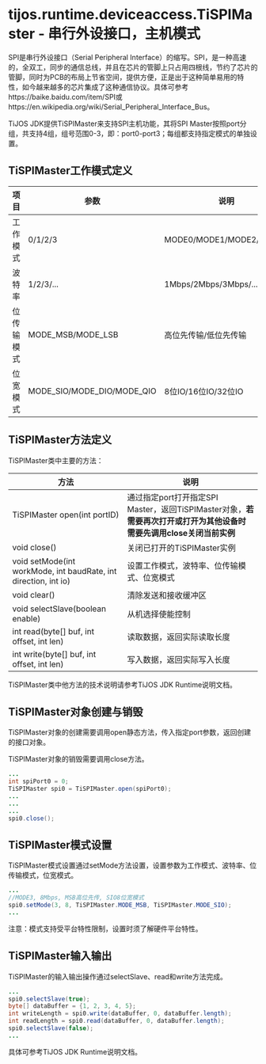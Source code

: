 # tijos.runtime.deviceaccess.TiSPIMaster - 串行外设接口，主机模式

SPI是串行外设接口（Serial Peripheral Interface）的缩写。SPI，是一种高速的，全双工，同步的通信总线，并且在芯片的管脚上只占用四根线，节约了芯片的管脚，同时为PCB的布局上节省空间，提供方便，正是出于这种简单易用的特性，如今越来越多的芯片集成了这种通信协议。具体可参考https://baike.baidu.com/item/SPI或https://en.wikipedia.org/wiki/Serial_Peripheral_Interface_Bus。

TiJOS JDK提供TiSPIMaster来支持SPI主机功能，其将SPI Master按照port分组，共支持4组，组号范围0-3，即：port0-port3；每组都支持指定模式的单独设置。



## TiSPIMaster工作模式定义

| 项目    | 参数                         | 说明                      |
| ----- | -------------------------- | ----------------------- |
| 工作模式  | 0/1/2/3                    | MODE0/MODE1/MODE2/MODE3 |
| 波特率   | 1/2/3/...                  | 1Mbps/2Mbps/3Mbps/...   |
| 位传输模式 | MODE_MSB/MODE_LSB          | 高位先传输/低位先传输             |
| 位宽模式  | MODE_SIO/MODE_DIO/MODE_QIO | 8位IO/16位IO/32位IO        |



## TiSPIMaster方法定义

TiSPIMaster类中主要的方法：

| 方法                                       | 说明                                       |
| ---------------------------------------- | ---------------------------------------- |
| TiSPIMaster open(int portID)             | 通过指定port打开指定SPI Master，返回TiSPIMaster对象，**若需要再次打开或打开为其他设备时需要先调用close关闭当前实例** |
| void close()                             | 关闭已打开的TiSPIMaster实例                      |
| void setMode(int workMode, int baudRate, int direction, int io) | 设置工作模式，波特率、位传输模式、位宽模式                    |
| void clear()                             | 清除发送和接收缓冲区                               |
| void selectSlave(boolean enable)         | 从机选择使能控制                                 |
| int read(byte[] buf, int offset, int len) | 读取数据，返回实际读取长度                            |
| int write(byte[] buf, int offset, int len) | 写入数据，返回实际写入长度                            |

TiSPIMaster类中他方法的技术说明请参考TiJOS JDK Runtime说明文档。



## TiSPIMaster对象创建与销毁

TiSPIMaster对象的创建需要调用open静态方法，传入指定port参数，返回创建的接口对象。

TiSPIMaster对象的销毁需要调用close方法。

```java
...
int spiPort0 = 0;
TiSPIMaster spi0 = TiSPIMaster.open(spiPort0);
...
...
...
spi0.close();
```



## TiSPIMaster模式设置

TiSPIMaster模式设置通过setMode方法设置，设置参数为工作模式、波特率、位传输模式，位宽模式。

```java
...
//MODE3, 8Mbps, MSB高位先传, SIO8位宽模式
spi0.setMode(3, 8, TiSPIMaster.MODE_MSB, TiSPIMaster.MODE_SIO); 
...
```

注意：模式支持受平台特性限制，设置时须了解硬件平台特性。



## TiSPIMaster输入输出

TiSPIMaster的输入输出操作通过selectSlave、read和write方法完成。

```java
...
spi0.selectSlave(true);
byte[] dataBuffer = {1, 2, 3, 4, 5};
int writeLength = spi0.write(dataBuffer, 0, dataBuffer.length);
int readLength = spi0.read(dataBuffer, 0, dataBuffer.length);
spi0.selectSlave(false);
...
```



具体可参考TiJOS JDK Runtime说明文档。